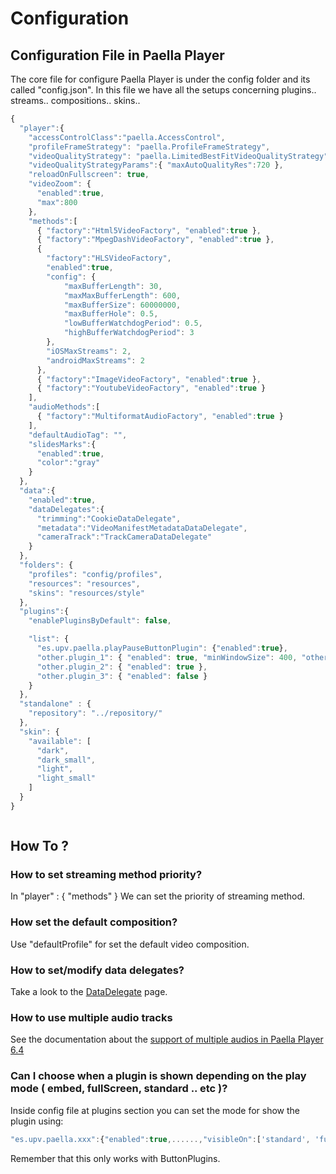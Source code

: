 ---
---

# Configuration

## Configuration File in Paella Player

The core file for configure Paella Player is under the config folder and its called "config.json". 
In this file we have all the setups concerning plugins.. streams.. compositions.. skins.. 


```javascript
{
  "player":{
    "accessControlClass":"paella.AccessControl",
    "profileFrameStrategy": "paella.ProfileFrameStrategy",
    "videoQualityStrategy": "paella.LimitedBestFitVideoQualityStrategy",
    "videoQualityStrategyParams":{ "maxAutoQualityRes":720 },
    "reloadOnFullscreen": true,
    "videoZoom": {
      "enabled":true,
      "max":800
    },
    "methods":[
      { "factory":"Html5VideoFactory", "enabled":true },
      { "factory":"MpegDashVideoFactory", "enabled":true },
      {
        "factory":"HLSVideoFactory",
        "enabled":true,
        "config": {
        	"maxBufferLength": 30,
			"maxMaxBufferLength": 600,
			"maxBufferSize": 60000000,
			"maxBufferHole": 0.5,
			"lowBufferWatchdogPeriod": 0.5,
        	"highBufferWatchdogPeriod": 3
        },
        "iOSMaxStreams": 2,
        "androidMaxStreams": 2
      },
      { "factory":"ImageVideoFactory", "enabled":true },
      { "factory":"YoutubeVideoFactory", "enabled":true }
    ],
    "audioMethods":[
      { "factory":"MultiformatAudioFactory", "enabled":true }
    ],
    "defaultAudioTag": "",
    "slidesMarks":{
      "enabled":true,
      "color":"gray"
    }
  },
  "data":{
    "enabled":true,
    "dataDelegates":{
      "trimming":"CookieDataDelegate",
      "metadata":"VideoManifestMetadataDataDelegate",
      "cameraTrack":"TrackCameraDataDelegate"
    }
  },
  "folders": {
    "profiles": "config/profiles",
    "resources": "resources",
    "skins": "resources/style"
  },
  "plugins":{
    "enablePluginsByDefault": false,

    "list": {
      "es.upv.paella.playPauseButtonPlugin": {"enabled":true},
      "other.plugin_1": { "enabled": true, "minWindowSize": 400, "other":"plugin configuration" },
      "other.plugin_2": { "enabled": true },
      "other.plugin_3": { "enabled": false }
    }
  },
  "standalone" : {
    "repository": "../repository/"
  },
  "skin": {
    "available": [
      "dark",
      "dark_small",
      "light",
      "light_small"
    ]
  }
}



```

## How To ?

### How to set streaming method priority?

In "player" : { "methods" } We can set the priority of streaming method.


### How set the default composition?

Use "defaultProfile" for set the default video composition.


### How to set/modify data delegates?

Take a look to the [DataDelegate](../developers/paella_data.md) page.

### How to use multiple audio tracks

See the documentation about the [support of multiple audios in Paella Player 6.4](hls_multiaudio.md)

### Can I choose when a plugin is shown depending on the play mode ( embed, fullScreen, standard .. etc )?

Inside config file at plugins section you can set the mode for show the plugin using:

```javascript
"es.upv.paella.xxx":{"enabled":true,......,"visibleOn":['standard', 'fullscreen', 'embed']},
```

Remember that this only works with ButtonPlugins.

